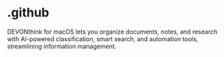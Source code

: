 # .github
DEVONthink for macOS lets you organize documents, notes, and research with AI-powered classification, smart search, and automation tools, streamlining information management.
